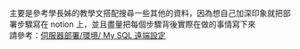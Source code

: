 主要是參考學長姊的教學文搭配搜尋一些其他的資料，因為想自己加深印象就把部署步驟寫在 notion 上，並且盡量把每個步驟背後實際在做的事情寫下來  
請參考：[伺服器部署/環境/ My SQL 遠端設定](https://www.notion.so/My-SQL-1e3fb19b0a5b4d0ab2ccc6fb43537597)